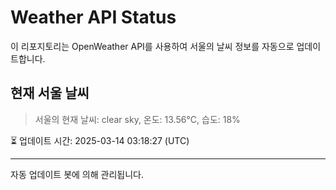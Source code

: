 
# Weather API Status

이 리포지토리는 OpenWeather API를 사용하여 서울의 날씨 정보를 자동으로 업데이트합니다.

## 현재 서울 날씨
> 서울의 현재 날씨: clear sky, 온도: 13.56°C, 습도: 18%

⏳ 업데이트 시간: 2025-03-14 03:18:27 (UTC)

---
자동 업데이트 봇에 의해 관리됩니다.
